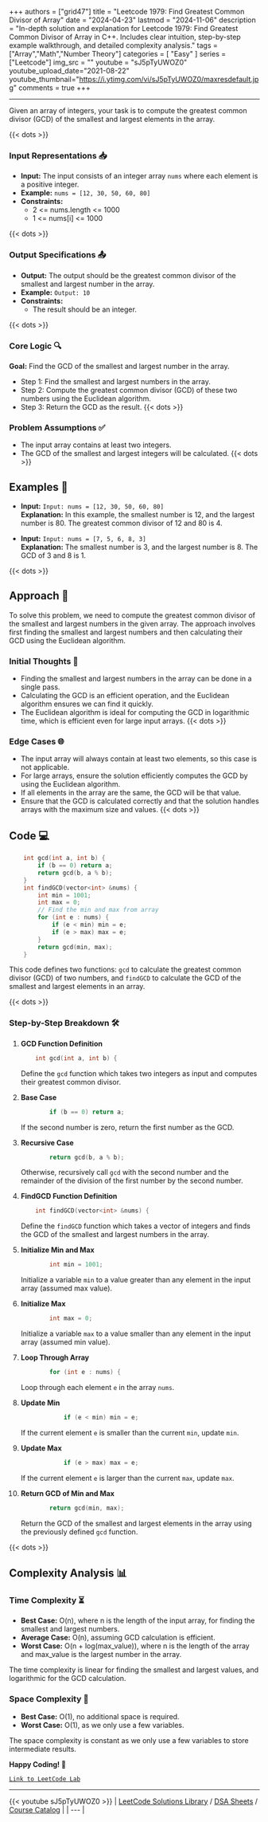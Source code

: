 
+++
authors = ["grid47"]
title = "Leetcode 1979: Find Greatest Common Divisor of Array"
date = "2024-04-23"
lastmod = "2024-11-06"
description = "In-depth solution and explanation for Leetcode 1979: Find Greatest Common Divisor of Array in C++. Includes clear intuition, step-by-step example walkthrough, and detailed complexity analysis."
tags = ["Array","Math","Number Theory"]
categories = [
    "Easy"
]
series = ["Leetcode"]
img_src = ""
youtube = "sJ5pTyUWOZ0"
youtube_upload_date="2021-08-22"
youtube_thumbnail="https://i.ytimg.com/vi/sJ5pTyUWOZ0/maxresdefault.jpg"
comments = true
+++



---
Given an array of integers, your task is to compute the greatest common divisor (GCD) of the smallest and largest elements in the array.
<!--more-->
{{< dots >}}
### Input Representations 📥
- **Input:** The input consists of an integer array `nums` where each element is a positive integer.
- **Example:** `nums = [12, 30, 50, 60, 80]`
- **Constraints:**
	- 2 <= nums.length <= 1000
	- 1 <= nums[i] <= 1000

{{< dots >}}
### Output Specifications 📤
- **Output:** The output should be the greatest common divisor of the smallest and largest number in the array.
- **Example:** `Output: 10`
- **Constraints:**
	- The result should be an integer.

{{< dots >}}
### Core Logic 🔍
**Goal:** Find the GCD of the smallest and largest number in the array.

- Step 1: Find the smallest and largest numbers in the array.
- Step 2: Compute the greatest common divisor (GCD) of these two numbers using the Euclidean algorithm.
- Step 3: Return the GCD as the result.
{{< dots >}}
### Problem Assumptions ✅
- The input array contains at least two integers.
- The GCD of the smallest and largest integers will be calculated.
{{< dots >}}
## Examples 🧩
- **Input:** `Input: nums = [12, 30, 50, 60, 80]`  \
  **Explanation:** In this example, the smallest number is 12, and the largest number is 80. The greatest common divisor of 12 and 80 is 4.

- **Input:** `Input: nums = [7, 5, 6, 8, 3]`  \
  **Explanation:** The smallest number is 3, and the largest number is 8. The GCD of 3 and 8 is 1.

{{< dots >}}
## Approach 🚀
To solve this problem, we need to compute the greatest common divisor of the smallest and largest numbers in the given array. The approach involves first finding the smallest and largest numbers and then calculating their GCD using the Euclidean algorithm.

### Initial Thoughts 💭
- Finding the smallest and largest numbers in the array can be done in a single pass.
- Calculating the GCD is an efficient operation, and the Euclidean algorithm ensures we can find it quickly.
- The Euclidean algorithm is ideal for computing the GCD in logarithmic time, which is efficient even for large input arrays.
{{< dots >}}
### Edge Cases 🌐
- The input array will always contain at least two elements, so this case is not applicable.
- For large arrays, ensure the solution efficiently computes the GCD by using the Euclidean algorithm.
- If all elements in the array are the same, the GCD will be that value.
- Ensure that the GCD is calculated correctly and that the solution handles arrays with the maximum size and values.
{{< dots >}}
## Code 💻
```cpp
    int gcd(int a, int b) {
        if (b == 0) return a;
        return gcd(b, a % b);
    }
    int findGCD(vector<int> &nums) {
        int min = 1001;
        int max = 0;
        // Find the min and max from array
        for (int e : nums) {
            if (e < min) min = e;
            if (e > max) max = e;
        }
        return gcd(min, max);
    }
```

This code defines two functions: `gcd` to calculate the greatest common divisor (GCD) of two numbers, and `findGCD` to calculate the GCD of the smallest and largest elements in an array.

{{< dots >}}
### Step-by-Step Breakdown 🛠️
1. **GCD Function Definition**
	```cpp
	    int gcd(int a, int b) {
	```
	Define the `gcd` function which takes two integers as input and computes their greatest common divisor.

2. **Base Case**
	```cpp
	        if (b == 0) return a;
	```
	If the second number is zero, return the first number as the GCD.

3. **Recursive Case**
	```cpp
	        return gcd(b, a % b);
	```
	Otherwise, recursively call `gcd` with the second number and the remainder of the division of the first number by the second number.

4. **FindGCD Function Definition**
	```cpp
	    int findGCD(vector<int> &nums) {
	```
	Define the `findGCD` function which takes a vector of integers and finds the GCD of the smallest and largest numbers in the array.

5. **Initialize Min and Max**
	```cpp
	        int min = 1001;
	```
	Initialize a variable `min` to a value greater than any element in the input array (assumed max value).

6. **Initialize Max**
	```cpp
	        int max = 0;
	```
	Initialize a variable `max` to a value smaller than any element in the input array (assumed min value).

7. **Loop Through Array**
	```cpp
	        for (int e : nums) {
	```
	Loop through each element `e` in the array `nums`.

8. **Update Min**
	```cpp
	            if (e < min) min = e;
	```
	If the current element `e` is smaller than the current `min`, update `min`.

9. **Update Max**
	```cpp
	            if (e > max) max = e;
	```
	If the current element `e` is larger than the current `max`, update `max`.

10. **Return GCD of Min and Max**
	```cpp
	        return gcd(min, max);
	```
	Return the GCD of the smallest and largest elements in the array using the previously defined `gcd` function.

{{< dots >}}
## Complexity Analysis 📊
### Time Complexity ⏳
- **Best Case:** O(n), where n is the length of the input array, for finding the smallest and largest numbers.
- **Average Case:** O(n), assuming GCD calculation is efficient.
- **Worst Case:** O(n + log(max_value)), where n is the length of the array and max_value is the largest number in the array.

The time complexity is linear for finding the smallest and largest values, and logarithmic for the GCD calculation.

### Space Complexity 💾
- **Best Case:** O(1), no additional space is required.
- **Worst Case:** O(1), as we only use a few variables.

The space complexity is constant as we only use a few variables to store intermediate results.

**Happy Coding! 🎉**


[`Link to LeetCode Lab`](https://leetcode.com/problems/find-greatest-common-divisor-of-array/description/)

---
{{< youtube sJ5pTyUWOZ0 >}}
| [LeetCode Solutions Library](https://grid47.xyz/leetcode/) / [DSA Sheets](https://grid47.xyz/sheets/) / [Course Catalog](https://grid47.xyz/courses/) |
| --- |
